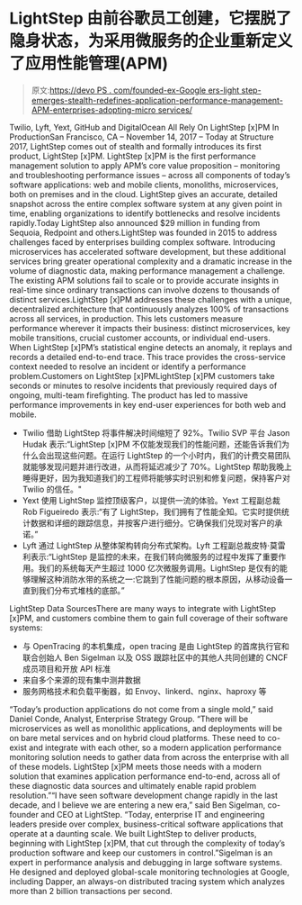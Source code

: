 # LightStep 由前谷歌员工创建，它摆脱了隐身状态，为采用微服务的企业重新定义了应用性能管理(APM)

> 原文:[https://devo PS . com/founded-ex-Google ers-light step-emerges-stealth-redefines-application-performance-management-APM-enterprises-adopting-micro services/](https://devops.com/founded-ex-googlers-lightstep-emerges-stealth-redefines-application-performance-management-apm-enterprises-adopting-microservices/)

Twilio, Lyft, Yext, GitHub and DigitalOcean All Rely On LightStep [x]PM In ProductionSan Francisco, CA – November 14, 2017 – Today at Structure 2017, LightStep comes out of stealth and formally introduces its first product, LightStep [x]PM. LightStep [x]PM is the first performance management solution to apply APM’s core value proposition – monitoring and troubleshooting performance issues – across all components of today’s software applications: web and mobile clients, monoliths, microservices, both on premises and in the cloud. LightStep gives an accurate, detailed snapshot across the entire complex software system at any given point in time, enabling organizations to identify bottlenecks and resolve incidents rapidly.Today LightStep also announced $29 million in funding from Sequoia, Redpoint and others.LightStep was founded in 2015 to address challenges faced by enterprises building complex software. Introducing microservices has accelerated software development, but these additional services bring greater operational complexity and a dramatic increase in the volume of diagnostic data, making performance management a challenge. The existing APM solutions fail to scale or to provide accurate insights in real-time since ordinary transactions can involve dozens to thousands of distinct services.LightStep [x]PM addresses these challenges with a unique, decentralized architecture that continuously analyzes 100% of transactions across all services, in production. This lets customers measure performance wherever it impacts their business: distinct microservices, key mobile transitions, crucial customer accounts, or individual end-users. When LightStep [x]PM’s statistical engine detects an anomaly, it replays and records a detailed end-to-end trace. This trace provides the cross-service context needed to resolve an incident or identify a performance problem.Customers on LightStep [x]PMLightStep [x]PM customers take seconds or minutes to resolve incidents that previously required days of ongoing, multi-team firefighting. The product has led to massive performance improvements in key end-user experiences for both web and mobile.

*   Twilio 借助 LightStep 将事件解决时间缩短了 92%。Twilio SVP 平台 Jason Hudak 表示:“LightStep [x]PM 不仅能发现我们的性能问题，还能告诉我们为什么会出现这些问题。在运行 LightStep 的一个小时内，我们的计费交易团队就能够发现问题并进行改进，从而将延迟减少了 70%。LightStep 帮助我晚上睡得更好，因为我知道我们的工程师将能够实时识别和修复问题，保持客户对 Twilio 的信任。"
*   Yext 使用 LightStep 监控顶级客户，以提供一流的体验。Yext 工程副总裁 Rob Figueiredo 表示:“有了 LightStep，我们拥有了性能全知。它实时提供统计数据和详细的跟踪信息，并按客户进行细分。它确保我们兑现对客户的承诺。”
*   Lyft 通过 LightStep 从整体架构转向分布式架构。Lyft 工程副总裁皮特·莫雷利表示:“LightStep 是监控的未来，在我们转向微服务的过程中发挥了重要作用。我们的系统每天产生超过 1000 亿次微服务调用。LightStep 是仅有的能够理解这种消防水带的系统之一:它跳到了性能问题的根本原因，从移动设备一直到我们分布式堆栈的底部。”

LightStep Data SourcesThere are many ways to integrate with LightStep [x]PM, and customers combine them to gain full coverage of their software systems:

*   与 OpenTracing 的本机集成，open tracing 是由 LightStep 的首席执行官和联合创始人 Ben Sigelman 以及 OSS 跟踪社区中的其他人共同创建的 CNCF 成员项目和开放 API 标准
*   来自多个来源的现有集中测井数据
*   服务网格技术和负载平衡器，如 Envoy、linkerd、nginx、haproxy 等

“Today’s production applications do not come from a single mold,” said Daniel Conde, Analyst, Enterprise Strategy Group. “There will be microservices as well as monolithic applications, and deployments will be on bare metal services and on hybrid cloud platforms. These need to co-exist and integrate with each other, so a modern application performance monitoring solution needs to gather data from across the enterprise with all of these models. LightStep [x]PM meets those needs with a modern solution that examines application performance end-to-end, across all of these diagnostic data sources and ultimately enable rapid problem resolution.”“I have seen software development change rapidly in the last decade, and I believe we are entering a new era,” said Ben Sigelman, co-founder and CEO at LightStep. “Today, enterprise IT and engineering leaders preside over complex, business-critical software applications that operate at a daunting scale. We built LightStep to deliver products, beginning with LightStep [x]PM, that cut through the complexity of today’s production software and keep our customers in control.”Sigelman is an expert in performance analysis and debugging in large software systems. He designed and deployed global-scale monitoring technologies at Google, including Dapper, an always-on distributed tracing system which analyzes more than 2 billion transactions per second.